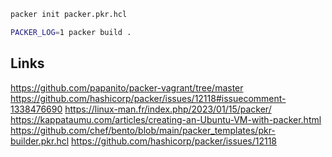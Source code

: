 ```bash
packer init packer.pkr.hcl
```

```bash
PACKER_LOG=1 packer build .
```

## Links

https://github.com/papanito/packer-vagrant/tree/master
https://github.com/hashicorp/packer/issues/12118#issuecomment-1338476690
https://linux-man.fr/index.php/2023/01/15/packer/
https://kappataumu.com/articles/creating-an-Ubuntu-VM-with-packer.html
https://github.com/chef/bento/blob/main/packer_templates/pkr-builder.pkr.hcl
https://github.com/hashicorp/packer/issues/12118
